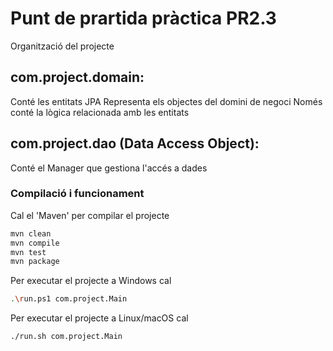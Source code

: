 # Punt de prartida pràctica PR2.3 #

Organització del projecte

com.project.domain:
-------------------
Conté les entitats JPA
Representa els objectes del domini de negoci
Només conté la lògica relacionada amb les entitats


com.project.dao (Data Access Object):
-------------------------------------
Conté el Manager que gestiona l'accés a dades


### Compilació i funcionament ###

Cal el 'Maven' per compilar el projecte
```bash
mvn clean
mvn compile
mvn test
mvn package
```

Per executar el projecte a Windows cal
```bash
.\run.ps1 com.project.Main
```

Per executar el projecte a Linux/macOS cal
```bash
./run.sh com.project.Main
```